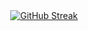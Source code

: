 <div style="display: flex; justify-content: center;">
  <a href="https://git.io/streak-stats">
    <img src="https://streak-stats.demolab.com?user=ardiente-ken&theme=radical&date_format=M%20j%5B%2C%20Y%5D" alt="GitHub Streak" />
  </a>
</div>
